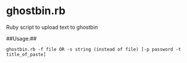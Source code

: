 # ghostbin.rb
Ruby script to upload text to ghostbin

##Usage:##
```
ghostbin.rb -f file OR -s string (instead of file) [-p password -t title_of_paste]
```
